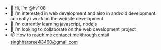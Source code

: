 - 👋 Hi, I’m @hv108
- 👀 I’m interested in web development and also in android development. currently i work on the website  development.
- 🌱 I’m currently learning javascript, nodejs
- 💞️ I’m looking to collaborate on the web development project 
- 📫 How to reach me contacct me through email singhharpree43460@gmail.com

<!---
hv108/hv108 is a ✨ special ✨ repository because its `README.md` (this file) appears on your GitHub profile.
You can click the Preview link to take a look at your changes.
--->

